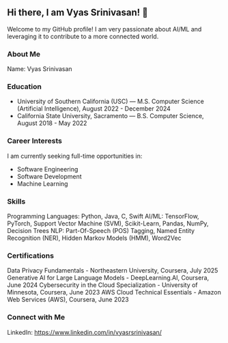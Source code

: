 ## Hi there, I am Vyas Srinivasan! 👋

Welcome to my GitHub profile! I am very passionate about AI/ML and leveraging it to contribute to a more connected world.

### About Me
Name: Vyas Srinivasan

### Education
* University of Southern California (USC) — M.S. Computer Science (Artificial Intelligence), August 2022 - December 2024
* California State University, Sacramento — B.S. Computer Science, August 2018 - May 2022

### Career Interests
I am currently seeking full-time opportunities in:
- Software Engineering
- Software Development
- Machine Learning
  
### Skills
Programming Languages: Python, Java, C, Swift
AI/ML: 
TensorFlow, PyTorch, Support Vector Machine (SVM), Scikit-Learn, Pandas, NumPy, Decision Trees
NLP: 
Part-Of-Speech (POS) Tagging, Named Entity Recognition (NER), Hidden Markov Models (HMM), Word2Vec

### Certifications
Data Privacy Fundamentals - Northeastern University, Coursera, July 2025
Generative AI for Large Language Models - DeepLearning.AI, Coursera, June 2024
Cybersecurity in the Cloud Specialization - University of Minnesota, Coursera, June 2023
AWS Cloud Technical Essentials - Amazon Web Services (AWS), Coursera, June 2023

### Connect with Me
LinkedIn:
https://www.linkedin.com/in/vyasrsrinivasan/

<!--
**VyasRSrinivasan/VyasRSrinivasan** is a ✨ _special_ ✨ repository because its `README.md` (this file) appears on your GitHub profile.

Here are some ideas to get you started:

- 🔭 I’m currently working on ...
- 🌱 I’m currently learning ...
- 👯 I’m looking to collaborate on ...
- 🤔 I’m looking for help with ...
- 💬 Ask me about ...
- 📫 How to reach me: ...
- 😄 Pronouns: ...
- ⚡ Fun fact: ...
-->
